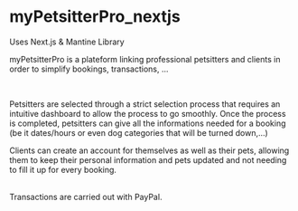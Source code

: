 # myPetsitterPro_nextjs
<p>
Uses Next.js & Mantine Library
</p>

<p>
myPetsitterPro is a plateform linking professional petsitters and clients in order to simplify bookings, transactions, ...
</p>
<br>
<p>  
Petsitters are selected through a strict selection process that requires an intuitive dashboard to allow the process to go smoothly. Once the process is completed, petsitters can give all the informations needed for a booking (be it dates/hours or even dog categories that will be turned down,...)
</p>
<p> 
Clients can create an account for themselves as well as their pets, allowing them to keep their personal information and pets updated and not needing to fill it up for every booking.
</p>
<br>
Transactions are carried out with PayPal.
